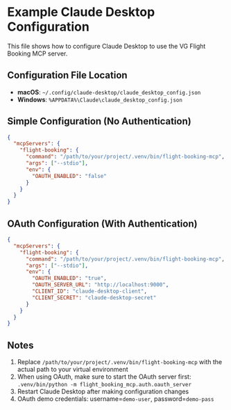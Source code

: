 # Example Claude Desktop Configuration

This file shows how to configure Claude Desktop to use the VG Flight Booking MCP server.

## Configuration File Location

- **macOS**: `~/.config/claude-desktop/claude_desktop_config.json`
- **Windows**: `%APPDATA%\Claude\claude_desktop_config.json`

## Simple Configuration (No Authentication)

```json
{
  "mcpServers": {
    "flight-booking": {
      "command": "/path/to/your/project/.venv/bin/flight-booking-mcp",
      "args": ["--stdio"],
      "env": {
        "OAUTH_ENABLED": "false"
      }
    }
  }
}
```

## OAuth Configuration (With Authentication)

```json
{
  "mcpServers": {
    "flight-booking": {
      "command": "/path/to/your/project/.venv/bin/flight-booking-mcp",
      "args": ["--stdio"],
      "env": {
        "OAUTH_ENABLED": "true",
        "OAUTH_SERVER_URL": "http://localhost:9000",
        "CLIENT_ID": "claude-desktop-client",
        "CLIENT_SECRET": "claude-desktop-secret"
      }
    }
  }
}
```

## Notes

1. Replace `/path/to/your/project/.venv/bin/flight-booking-mcp` with the actual path to your virtual environment
2. When using OAuth, make sure to start the OAuth server first: `.venv/bin/python -m flight_booking_mcp.auth.oauth_server`
3. Restart Claude Desktop after making configuration changes
4. OAuth demo credentials: username=`demo-user`, password=`demo-pass`
